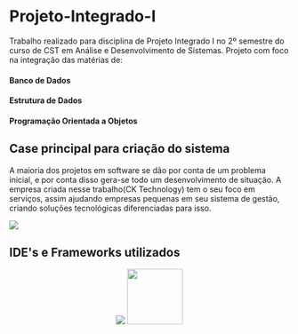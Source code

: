 # Projeto-Integrado-I

Trabalho realizado para disciplina de Projeto Integrado I no 2º semestre do curso de CST em Análise e Desenvolvimento de Sistemas. Projeto com foco na integração das matérias de: 
#### Banco de Dados
#### Estrutura de Dados
#### Programação Orientada a Objetos

## Case principal para criação do sistema
A maioria dos projetos em software se dão por conta de um problema inicial, e por conta disso gera-se todo um desenvolvimento de situação. A empresa criada nesse trabalho(CK Technology) tem o seu foco em serviços, assim ajudando empresas pequenas em seu sistema de gestão, criando soluções tecnológicas diferenciadas para isso.

<p align="left">
    <img src="https://media.giphy.com/media/ZBQ2RAh1imJaSUyInN/giphy.gif" />
</p>

## IDE's e Frameworks utilizados
<p align="center">
    <img src="https://miro.medium.com/max/525/0*DAfzCL4fuZltCqk3.png" />
    <img src="https://cdn.imgbin.com/7/9/1/imgbin-mysql-workbench-computer-icons-logo-portable-network-graphics-database-server-LxsxMbVh7FuSQC5c9a3dBRRPM.jpg" height="100"/>
</p>
